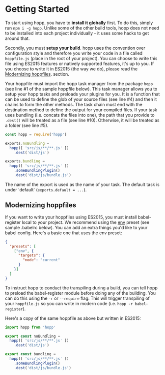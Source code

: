 # Getting Started

To start using hopp, you have to **install it globally** first. To
do this, simply run `npm i -g hopp`. Unlike some of the other build
tools, hopp does not need to be installed into each project
individually - it uses some hacks to get around that.

Secondly, you must **setup your build**. hopp uses the convention
over configuration style and therefore you write your code in a
file called `hoppfile.js` (place in the root of your project).
You can choose to write this file using ES2015 features or natively
supported features, it's up to you. If you choose to write it in
ES2015 (the way we do), please read the [Modernizing hoppfiles](#modernizing-hoppfiles).
section.

Your hoppfile must import the hopp task manager from the package
`hopp` (see line #1 of the sample hoppfile below). This task manager
allows you to setup your hopp tasks and preloads your plugins for you.
It is a function that can be used to define the glob of your source files
(see line #4) and then it chains to form the other methods. The task chain
must end with the destination method to define the output for your compiled
files. If your task uses bundling (i.e. concats the files into one), the path
that you provide to `.dest()` will be treated as a file (see line #10). Otherwise,
it will be treated as a folder (see line #5).

```javascript
const hopp = require('hopp')

exports.noBundling =
  hopp([ 'src/js/**/**.js' ])
    .dest('dist/js')

exports.bundling =
  hopp([ 'src/js/**/**.js' ])
    .someBundlingPlugin()
    .dest('dist/js/bundle.js')
```

The name of the export is used as the name of your task. The default task is under
'default' (`exports.default = ...`).

## Modernizing hoppfiles

If you want to write your hoppfiles using ES2015, you must install
babel-register local to your project. We recommend using the [env](https://npmjs.org/babel-preset-env) preset (see sample .babelrc below).
You can add an extra things you'd like to your babel config. Here's a
basic one that uses the env preset:

```json
{
  "presets": [
    ["env", {
      "targets": {
        "node": "current"
      }
    }]
  ]
}
```

To instruct hopp to conduct the transpiling during a build, you can
tell hopp to preload the babel-register module before doing any of
the building. You can do this using the `-r` or `--require` flag. This
will trigger transpiling of your `hoppfile.js` so you can write in
modern code (i.e. `hopp -r babel-register`).

Here's a copy of the same hoppfile as above but written in ES2015:

```javascript
import hopp from 'hopp'

export const noBundling =
  hopp([ 'src/js/**/**.js' ])
    .dest('dist/js')

export const bundling =
  hopp([ 'src/js/**/**.js' ])
    .someBundlingPlugin()
    .dest('dist/js/bundle.js')
```